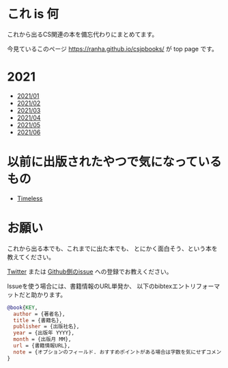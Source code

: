 # これ is 何
これから出るCS関連の本を備忘代わりにまとめてます。

今見ているこのページ <https://ranha.github.io/csjpbooks/> が top page です。

# 2021
* [2021/01](https://ranha.github.io/csjpbooks/2021_01/books)
* [2021/02](https://ranha.github.io/csjpbooks/2021_02/books)
* [2021/03](https://ranha.github.io/csjpbooks/2021_03/books)
* [2021/04](https://ranha.github.io/csjpbooks/2021_04/books)
* [2021/05](https://ranha.github.io/csjpbooks/2021_05/books)
* [2021/06](https://ranha.github.io/csjpbooks/2021_06/books)

# 以前に出版されたやつで気になっているもの
* [Timeless](https://ranha.github.io/csjpbooks/timeless/books)

# お願い
これから出る本でも、これまでに出た本でも、
とにかく面白そう、という本を教えてください。

[Twitter](https://twitter.com/ranha)
または
[Github側のissue](https://github.com/ranha/csjpbooks/issues)
への登録でお教えください。

Issueを使う場合には、書籍情報のURL単発か、
以下のbibtexエントリフォーマットだと助かります。
```BibTeX
@book{KEY,
  author = {著者名},
  title = {書籍名},
  publisher = {出版社名},
  year = {出版年 YYYY},
  month = {出版月 MM},
  url = {書籍情報URL},
  note = {オプションのフィールド. おすすめポイントがある場合は字数を気にせずコメントしてください},
}
```
